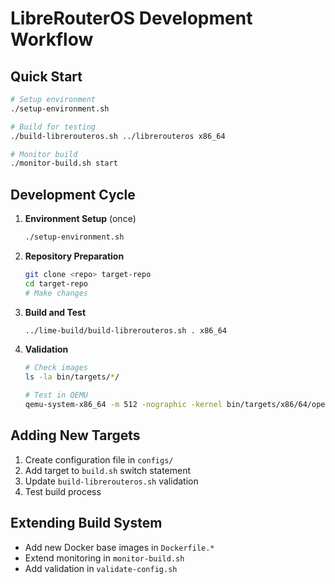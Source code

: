 # LibreRouterOS Development Workflow

## Quick Start
```bash
# Setup environment
./setup-environment.sh

# Build for testing
./build-librerouteros.sh ../librerouteros x86_64

# Monitor build
./monitor-build.sh start
```

## Development Cycle

1. **Environment Setup** (once)
   ```bash
   ./setup-environment.sh
   ```

2. **Repository Preparation**
   ```bash
   git clone <repo> target-repo
   cd target-repo
   # Make changes
   ```

3. **Build and Test**
   ```bash
   ../lime-build/build-librerouteros.sh . x86_64
   ```

4. **Validation**
   ```bash
   # Check images
   ls -la bin/targets/*/
   
   # Test in QEMU
   qemu-system-x86_64 -m 512 -nographic -kernel bin/targets/x86/64/openwrt-*-kernel.bin
   ```

## Adding New Targets
1. Create configuration file in `configs/`
2. Add target to `build.sh` switch statement
3. Update `build-librerouteros.sh` validation
4. Test build process

## Extending Build System
- Add new Docker base images in `Dockerfile.*`
- Extend monitoring in `monitor-build.sh`
- Add validation in `validate-config.sh`
